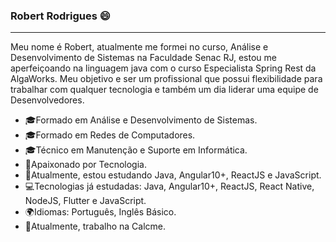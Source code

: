### Robert Rodrigues 😄
<hr>

Meu nome é Robert, atualmente me formei no curso, Análise e Desenvolvimento de Sistemas na Faculdade Senac RJ, estou me aperfeiçoando na linguagem java com o curso Especialista Spring Rest da AlgaWorks.
Meu objetivo e ser um profissional que possui flexibilidade para trabalhar com qualquer tecnologia e também um dia liderar uma equipe de Desenvolvedores.

- 🎓Formado em Análise e Desenvolvimento de Sistemas.
- 🎓Formado em Redes de Computadores.
- 🎓Técnico em Manutenção e Suporte em Informática.
- 🥰Apaixonado por Tecnologia.
- 🚀Atualmente, estou estudando Java, Angular10+, ReactJS e JavaScript.
- 💻Tecnologias já estudadas: Java, Angular10+, ReactJS, React Native, NodeJS, Flutter e JavaScript.
- 🌍Idiomas: Português, Inglês Básico.
- 💼Atualmente, trabalho na Calcme.
